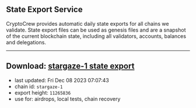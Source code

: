 ## State Export Service
CryptoCrew provides automatic daily state exports for all chains we validate. State export files can be used as genesis files and are a snapshot of the current blockchain state, including all validators, accounts, balances and delegations.

---
**Download: [stargaze-1 state export](https://dl.ccvalidators.com/SERVICE/stargaze/stargaze-1_export_11265836.json)**
---

- last updated: Fri Dec 08 2023 07:07:43
- chain id: `stargaze-1`
- export height: `11265836`
- use for: airdrops, local tests, chain recovery
